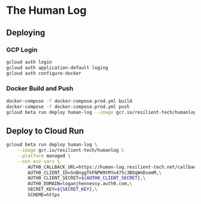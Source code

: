# The Human Log

## Deploying

### GCP Login

```bash
gcloud auth login
gcloud auth application-default loging
gcloud auth configure-docker
```

### Docker Build and Push

```bash
docker-compose -f docker-compose.prod.yml build
docker-compose -f docker-compose.prod.yml push
gcloud beta run deploy human-log --image gcr.io/resilient-tech/humanlog --platform managed
```

## Deploy to Cloud Run

```bash
gcloud beta run deploy human-log \
	--image gcr.io/resilient-tech/humanlog \
	--platform managed \
	--set-env-vars \
		AUTH0_CALLBACK_URL=https://human-log.resilient-tech.net/callback,\
		AUTH0_CLIENT_ID=SnBnggTkFNPW9tMYo475c3BOqWnDvemM,\
		AUTH0_CLIENT_SECRET=${AUTH0_CLIENT_SECRET},\
		AUTH0_DOMAIN=loganjhennessy.auth0.com,\
		SECRET_KEY=${SECRET_KEY},\
		SCHEME=https
```